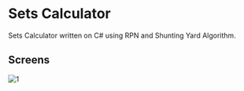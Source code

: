 # Sets Calculator
Sets Calculator written on C# using RPN and Shunting Yard Algorithm.

## Screens

![1](https://user-images.githubusercontent.com/81447820/144666685-2a11b391-34f1-46c5-a060-9434043b6668.png)

